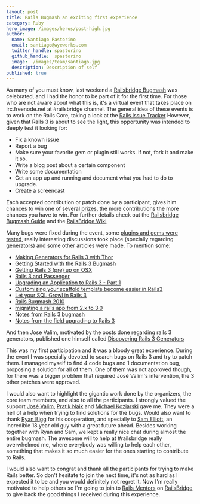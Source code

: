 ```yaml
---
layout: post
title: Rails Bugmash an exciting first experience
category: Ruby
hero_image: /images/heros/post-high.jpg
author:
  name: Santiago Pastorino
  email: santiago@wyeworks.com
  twitter_handle: spastorino
  github_handle:  spastorino
  image:  /images/team/santiago.jpg
  description: Description of self
published: true
---
```

As many of you must know, last weekend a [Railsbridge Bugmash](http://bugmash.com) was celebrated, and I had the honor to be part of it for the first time.
For those who are not aware about what this is, it's a virtual event that takes place on irc.freenode.net at #railsbridge channel.
The general idea of these events is to work on the Rails Core, taking a look at the [Rails Issue Tracker](https://rails.lighthouseapp.com/projects/8994-ruby-on-rails/overview.) However, given that Rails 3 is about to see the light, this opportunity was intended to deeply test it looking for:

<!--more-->

  * Fix a known issue
  * Report a bug
  * Make sure your favorite gem or plugin still works. If not, fork it and make it so.
  * Write a blog post about a certain component
  * Write some documentation
  * Get an app up and running and document what you had to do to upgrade.
  * Create a screencast

Each accepted contribution or patch done by a participant, gives him chances to win one of several [prizes](http://bugmash.com/sponsors), the more contributions the more chances you have to win. For further details check out the [Railsbridge Bugmash Guide](http://railsbridge.org/BugMashGuide.pdf) and the [RailsBridge Wiki](http://wiki.railsbridge.org.)

Many bugs were fixed during the event, some [plugins and gems were tested](http://wiki.rubyonrails.org/rails/version3/plugins_and_gems), really interesting discussions took place (specially regarding [generators](http://guides.rails.info/generators.html)) and some other articles were made. To mention some:

  * [Making Generators for Rails 3 with Thor](http://caffeinedd.com/guides/331-making-generators-for-rails-3-with-thor)
  * [Getting Started with the Rails 3 Bugmash](http://blog.envylabs.com/2010/01/getting-started-with-the-rails-3-bugmash)
  * [Getting Rails 3 (pre) up on OSX](http://jamesarosen.com/post/339319063)
  * [Rails 3 and Passenger](http://cakebaker.42dh.com/2010/01/17/rails-3-and-passenger)
  * [Upgrading an Application to Rails 3 - Part 1](http://caffeinedd.com/guides/348-upgrading-to-rails-3)
  * [Customizing your scaffold template become easier in Rails3](http://zigzag.github.com/2010/01/18/customizing-your-scaffold-template-become-easier-in-rails3.html)
  * [Let your SQL Growl in Rails 3](http://hasmanyquestions.wordpress.com/2010/01/17/let-your-sql-growl-in-rails-3)
  * [Rails Bugmash 2010](http://blog.trydionel.com/2010/01/16/rails-bugmash-2010)
  * [migrating a rails app from 2.x to 3.0](http://www.madcowley.com/madcode/?p=12)
  * [Notes from Rails 3 bugmash](http://blazingcloud.net/2010/01/17/notes-from-rails-3-bugmash)
  * [Notes from the field upgrading to Rails 3](http://rails3.community-tracker.com/permalinks/5/notes-from-the-field-upgrading-to-rails-3)

And then Jose Valim, motivated by the posts done regarding rails 3 generators, published one himself called [Discovering Rails 3 Generators](http://blog.plataformatec.com.br/2010/01/discovering-rails-3-generators)

This was my first participation and it was a bloody great experience. During the event I was specially devoted to search bugs on Rails 3 and try to patch them. I managed myself to find 4 code bugs and 1 documentation bug, proposing a solution for all of them. One of them was not approved though, for there was a bigger problem that required José Valim's intervention, the 3 other patches were approved.

I would also want to highlight the gigantic work done by the organizers, the core team members, and also to all the participants. I strongly valued the support [José Valim](http://twitter.com/josevalim), [Pratik Naik](http://twitter.com/lifo) and [Michael Koziarski](http://twitter.com/nzkoz) gave me. They were a hell of a help when trying to find solutions for the bugs. Would also want to thank [Ryan Bigg](http://twitter.com/ryanbigg) for his cooperation, and specially to [Sam Elliott](http://twitter.com/lenary), an incredible 18 year old guy with a great future ahead.
Besides working together with Ryan and Sam, we kept a really nice chat during almost the entire bugmash. The awesome will to help at #railsbridge really overwhelmed me, where everybody was willing to help each other, something that makes it so much easier for the ones starting to contribute to Rails.

I would also want to congrat and thank all the participants for trying to make Rails better. So don't hesitate to join the next time, it's not as hard as I expected it to be and you would definitely not regret it. Now I'm really motivated to help others so I'm going to join to [Rails Mentors](http://www.railsmentors.org) on [RailsBridge](http://www.railsbridge.com) to give back the good things I received during this experience.
